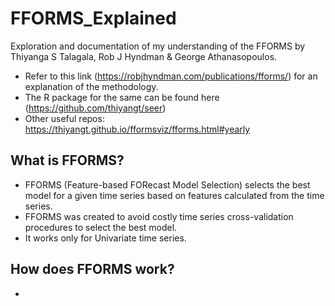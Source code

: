 # FFORMS_Explained
Exploration and documentation of my understanding of the FFORMS by Thiyanga S Talagala, Rob J Hyndman & George Athanasopoulos.
* Refer to this link (https://robjhyndman.com/publications/fforms/) for an explanation of the methodology.
* The R package for the same can be found here (https://github.com/thiyangt/seer)
* Other useful repos: https://thiyangt.github.io/fformsviz/fforms.html#yearly

## What is FFORMS?
* FFORMS (Feature-based FORecast Model Selection) selects the best model for a given time series based on features calculated from the time series.
* FFORMS was created to avoid costly time series cross-validation procedures to select the best model.
* It works only for Univariate time series.
## How does FFORMS work?
* 
